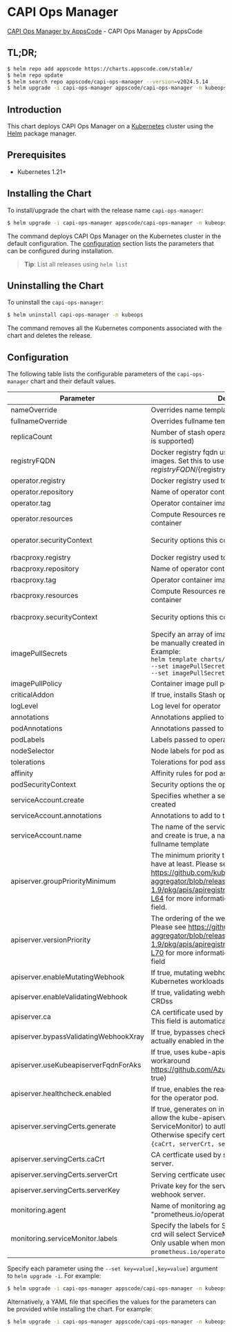 # CAPI Ops Manager

[CAPI Ops Manager by AppsCode](https://github.com/ops-center/capi-ops-manager) - CAPI Ops Manager by AppsCode

## TL;DR;

```bash
$ helm repo add appscode https://charts.appscode.com/stable/
$ helm repo update
$ helm search repo appscode/capi-ops-manager --version=v2024.5.14
$ helm upgrade -i capi-ops-manager appscode/capi-ops-manager -n kubeops --create-namespace --version=v2024.5.14
```

## Introduction

This chart deploys CAPI Ops Manager on a [Kubernetes](http://kubernetes.io) cluster using the [Helm](https://helm.sh) package manager.

## Prerequisites

- Kubernetes 1.21+

## Installing the Chart

To install/upgrade the chart with the release name `capi-ops-manager`:

```bash
$ helm upgrade -i capi-ops-manager appscode/capi-ops-manager -n kubeops --create-namespace --version=v2024.5.14
```

The command deploys CAPI Ops Manager on the Kubernetes cluster in the default configuration. The [configuration](#configuration) section lists the parameters that can be configured during installation.

> **Tip**: List all releases using `helm list`

## Uninstalling the Chart

To uninstall the `capi-ops-manager`:

```bash
$ helm uninstall capi-ops-manager -n kubeops
```

The command removes all the Kubernetes components associated with the chart and deletes the release.

## Configuration

The following table lists the configurable parameters of the `capi-ops-manager` chart and their default values.

|               Parameter               |                                                                                                                    Description                                                                                                                    |                                                                                            Default                                                                                             |
|---------------------------------------|---------------------------------------------------------------------------------------------------------------------------------------------------------------------------------------------------------------------------------------------------|------------------------------------------------------------------------------------------------------------------------------------------------------------------------------------------------|
| nameOverride                          | Overrides name template                                                                                                                                                                                                                           | <code>""</code>                                                                                                                                                                                |
| fullnameOverride                      | Overrides fullname template                                                                                                                                                                                                                       | <code>""</code>                                                                                                                                                                                |
| replicaCount                          | Number of stash operator replicas to create (only 1 is supported)                                                                                                                                                                                 | <code>1</code>                                                                                                                                                                                 |
| registryFQDN                          | Docker registry fqdn used to pull Stash related images. Set this to use docker registry hosted at ${registryFQDN}/${registry}/${image}                                                                                                            | <code>ghcr.io</code>                                                                                                                                                                           |
| operator.registry                     | Docker registry used to pull operator image                                                                                                                                                                                                       | <code>appscode</code>                                                                                                                                                                          |
| operator.repository                   | Name of operator container image                                                                                                                                                                                                                  | <code>capi-ops-manager</code>                                                                                                                                                                  |
| operator.tag                          | Operator container image tag                                                                                                                                                                                                                      | <code>""</code>                                                                                                                                                                                |
| operator.resources                    | Compute Resources required by the operator container                                                                                                                                                                                              | <code>{"requests":{"cpu":"100m"}}</code>                                                                                                                                                       |
| operator.securityContext              | Security options this container should run with                                                                                                                                                                                                   | <code>{"allowPrivilegeEscalation":false,"capabilities":{"drop":["ALL"]},"readOnlyRootFilesystem":true,"runAsNonRoot":true,"runAsUser":65534,"seccompProfile":{"type":"RuntimeDefault"}}</code> |
| rbacproxy.registry                    | Docker registry used to pull operator image                                                                                                                                                                                                       | <code>appscode</code>                                                                                                                                                                          |
| rbacproxy.repository                  | Name of operator container image                                                                                                                                                                                                                  | <code>kube-rbac-proxy</code>                                                                                                                                                                   |
| rbacproxy.tag                         | Operator container image tag                                                                                                                                                                                                                      | <code>v0.11.0</code>                                                                                                                                                                           |
| rbacproxy.resources                   | Compute Resources required by the operator container                                                                                                                                                                                              | <code>{"requests":{"cpu":"100m"}}</code>                                                                                                                                                       |
| rbacproxy.securityContext             | Security options this container should run with                                                                                                                                                                                                   | <code>{"allowPrivilegeEscalation":false,"capabilities":{"drop":["ALL"]},"readOnlyRootFilesystem":true,"runAsNonRoot":true,"runAsUser":65534,"seccompProfile":{"type":"RuntimeDefault"}}</code> |
| imagePullSecrets                      | Specify an array of imagePullSecrets. Secrets must be manually created in the namespace. <br> Example: <br> `helm template charts/stash \` <br> `--set imagePullSecrets[0].name=sec0 \` <br> `--set imagePullSecrets[1].name=sec1`                | <code>[]</code>                                                                                                                                                                                |
| imagePullPolicy                       | Container image pull policy                                                                                                                                                                                                                       | <code>IfNotPresent</code>                                                                                                                                                                      |
| criticalAddon                         | If true, installs Stash operator as critical addon                                                                                                                                                                                                | <code>false</code>                                                                                                                                                                             |
| logLevel                              | Log level for operator                                                                                                                                                                                                                            | <code>3</code>                                                                                                                                                                                 |
| annotations                           | Annotations applied to operator deployment                                                                                                                                                                                                        | <code>{}</code>                                                                                                                                                                                |
| podAnnotations                        | Annotations passed to operator pod(s).                                                                                                                                                                                                            | <code>{}</code>                                                                                                                                                                                |
| podLabels                             | Labels passed to operator pod(s)                                                                                                                                                                                                                  | <code>{}</code>                                                                                                                                                                                |
| nodeSelector                          | Node labels for pod assignment                                                                                                                                                                                                                    | <code>{"kubernetes.io/os":"linux"}</code>                                                                                                                                                      |
| tolerations                           | Tolerations for pod assignment                                                                                                                                                                                                                    | <code>[]</code>                                                                                                                                                                                |
| affinity                              | Affinity rules for pod assignment                                                                                                                                                                                                                 | <code>{}</code>                                                                                                                                                                                |
| podSecurityContext                    | Security options the operator pod should run with.                                                                                                                                                                                                | <code>{"fsGroup":65535}</code>                                                                                                                                                                 |
| serviceAccount.create                 | Specifies whether a service account should be created                                                                                                                                                                                             | <code>true</code>                                                                                                                                                                              |
| serviceAccount.annotations            | Annotations to add to the service account                                                                                                                                                                                                         | <code>{}</code>                                                                                                                                                                                |
| serviceAccount.name                   | The name of the service account to use. If not set and create is true, a name is generated using the fullname template                                                                                                                            | <code></code>                                                                                                                                                                                  |
| apiserver.groupPriorityMinimum        | The minimum priority the webhook api group should have at least. Please see https://github.com/kubernetes/kube-aggregator/blob/release-1.9/pkg/apis/apiregistration/v1beta1/types.go#L58-L64 for more information on proper values of this field. | <code>10000</code>                                                                                                                                                                             |
| apiserver.versionPriority             | The ordering of the webhook api inside of the group. Please see https://github.com/kubernetes/kube-aggregator/blob/release-1.9/pkg/apis/apiregistration/v1beta1/types.go#L66-L70 for more information on proper values of this field              | <code>15</code>                                                                                                                                                                                |
| apiserver.enableMutatingWebhook       | If true, mutating webhook is configured for Kubernetes workloads                                                                                                                                                                                  | <code>true</code>                                                                                                                                                                              |
| apiserver.enableValidatingWebhook     | If true, validating webhook is configured for Stash CRDss                                                                                                                                                                                         | <code>true</code>                                                                                                                                                                              |
| apiserver.ca                          | CA certificate used by the Kubernetes api server. This field is automatically assigned by the operator.                                                                                                                                           | <code>not-ca-cert</code>                                                                                                                                                                       |
| apiserver.bypassValidatingWebhookXray | If true, bypasses checks that validating webhook is actually enabled in the Kubernetes cluster.                                                                                                                                                   | <code>false</code>                                                                                                                                                                             |
| apiserver.useKubeapiserverFqdnForAks  | If true, uses kube-apiserver FQDN for AKS cluster to workaround https://github.com/Azure/AKS/issues/522 (default true)                                                                                                                            | <code>true</code>                                                                                                                                                                              |
| apiserver.healthcheck.enabled         | If true, enables the readiness and liveliness probes for the operator pod.                                                                                                                                                                        | <code>false</code>                                                                                                                                                                             |
| apiserver.servingCerts.generate       | If true, generates on install/upgrade the certs that allow the kube-apiserver (and potentially ServiceMonitor) to authenticate operators pods. Otherwise specify certs in `apiserver.servingCerts.{caCrt, serverCrt, serverKey}`.                 | <code>true</code>                                                                                                                                                                              |
| apiserver.servingCerts.caCrt          | CA certficate used by serving certificate of webhook server.                                                                                                                                                                                      | <code>""</code>                                                                                                                                                                                |
| apiserver.servingCerts.serverCrt      | Serving certficate used by webhook server.                                                                                                                                                                                                        | <code>""</code>                                                                                                                                                                                |
| apiserver.servingCerts.serverKey      | Private key for the serving certificate used by webhook server.                                                                                                                                                                                   | <code>""</code>                                                                                                                                                                                |
| monitoring.agent                      | Name of monitoring agent (one of "prometheus.io", "prometheus.io/operator", "prometheus.io/builtin")                                                                                                                                              | <code>""</code>                                                                                                                                                                                |
| monitoring.serviceMonitor.labels      | Specify the labels for ServiceMonitor. Prometheus crd will select ServiceMonitor using these labels. Only usable when monitoring agent is `prometheus.io/operator`.                                                                               | <code>{}</code>                                                                                                                                                                                |


Specify each parameter using the `--set key=value[,key=value]` argument to `helm upgrade -i`. For example:

```bash
$ helm upgrade -i capi-ops-manager appscode/capi-ops-manager -n kubeops --create-namespace --version=v2024.5.14 --set replicaCount=1
```

Alternatively, a YAML file that specifies the values for the parameters can be provided while
installing the chart. For example:

```bash
$ helm upgrade -i capi-ops-manager appscode/capi-ops-manager -n kubeops --create-namespace --version=v2024.5.14 --values values.yaml
```
